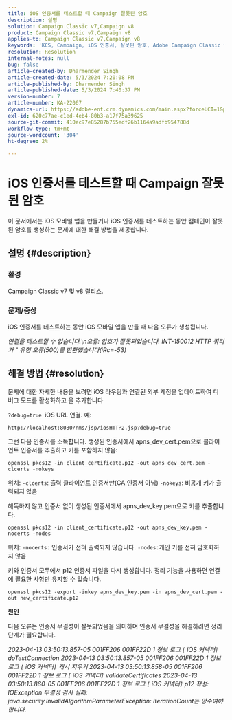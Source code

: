 ```yaml
---
title: iOS 인증서를 테스트할 때 Campaign 잘못된 암호
description: 설명
solution: Campaign Classic v7,Campaign v8
product: Campaign Classic v7,Campaign v8
applies-to: Campaign Classic v7,Campaign v8
keywords: 'KCS, Campaign, iOS 인증서, 잘못된 암호, Adobe Campaign Classic v7, ACC v7, Adobe Campaign Classic v8, ACC v8'
resolution: Resolution
internal-notes: null
bug: false
article-created-by: Dharmender Singh
article-created-date: 5/3/2024 7:20:08 PM
article-published-by: Dharmender Singh
article-published-date: 5/3/2024 7:40:37 PM
version-number: 7
article-number: KA-22067
dynamics-url: https://adobe-ent.crm.dynamics.com/main.aspx?forceUCI=1&pagetype=entityrecord&etn=knowledgearticle&id=a07e0823-8209-ef11-9f8a-6045bd034c54
exl-id: 620c77ae-c1ed-4eb4-80b3-a17f75a39625
source-git-commit: 410ec97e85287b755edf26b1164a9adfb954788d
workflow-type: tm+mt
source-wordcount: '304'
ht-degree: 2%

---
```


# iOS 인증서를 테스트할 때 Campaign 잘못된 암호


이 문서에서는 iOS 모바일 앱을 만들거나 iOS 인증서를 테스트하는 동안 캠페인이 잘못된 암호를 생성하는 문제에 대한 해결 방법을 제공합니다.

## 설명 {#description}


### <b>환경</b>

Campaign Classic v7 및 v8 릴리스.



### <b>문제/증상</b>

iOS 인증서를 테스트하는 동안 iOS 모바일 앱을 만들 때 다음 오류가 생성됩니다.

*연결을 테스트할 수 없습니다.\n오류: 암호가 잘못되었습니다. INT-150012 HTTP 쿼리가 &quot; 유형 오류(500)를 반환했습니다(iRc=-53)*


## 해결 방법 {#resolution}


문제에 대한 자세한 내용을 보려면 iOS 라우팅과 연결된 외부 계정을 업데이트하여 디버그 모드를 활성화하고 을 추가합니다

`?debug=true `iOS URL 연결. 예:

`http://localhost:8080/nms/jsp/iosHTTP2.jsp?debug=true`

그런 다음 인증서를 소독합니다. 생성된 인증서에서 apns_dev_cert.pem으로 클라이언트 인증서를 추출하고 키를 포함하지 않음:

`openssl pkcs12 -in client_certificate.p12 -out apns_dev_cert.pem -clcerts -nokeys`

위치:
`-clcerts`: 출력 클라이언트 인증서만(CA 인증서 아님)
`-nokeys`: 비공개 키가 출력되지 않음

해독하지 않고 인증서 없이 생성된 인증서에서 apns_dev_key.pem으로 키를 추출합니다.

`openssl pkcs12 -in client_certificate.p12 -out apns_dev_key.pem -nocerts -nodes`

위치:
`-nocerts:` 인증서가 전혀 출력되지 않습니다.
`-nodes:`개인 키를 전혀 암호화하지 않음

키와 인증서 모두에서 p12 인증서 파일을 다시 생성합니다. 정리 기능을 사용하면 연결에 필요한 사항만 유지할 수 있습니다. 

`openssl pkcs12 -export -inkey apns_dev_key.pem -in apns_dev_cert.pem -out new_certificate.p12`

<b>원인</b>

다음 오류는 인증서 무결성이 잘못되었음을 의미하며 인증서 무결성을 해결하려면 정리 단계가 필요합니다.

*2023-04-13 03:50:13.857-05 001FF206 001FF22D 1 정보 로그 `[` iOS 커넥터`]`  doTestConnection 2023-04-13 03:50:13.857-05 001FF206 001FF22D 1 정보 로그 `[` iOS 커넥터`]`  캐시 지우기 2023-04-13 03:50:13.858-05 001FF206 001FF22D 1 정보 로그 `[` iOS 커넥터`]`  validateCertificates 2023-04-13 03:50:13.860-05 001FF206 001FF22D 1 정보 로그 `[` iOS 커넥터`]`  p12 작성: IOException 무결성 검사 실패: java.security.InvalidAlgorithmParameterException: IterationCount는 양수여야 합니다.*
